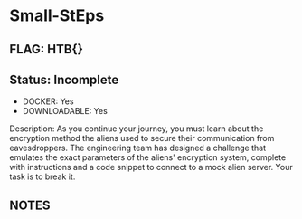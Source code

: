 # Small-StEps

## FLAG: HTB{}

## Status: Incomplete

+ DOCKER: Yes
+ DOWNLOADABLE: Yes

Description: As you continue your journey, you must learn about the encryption method the aliens used to secure their communication from eavesdroppers. The engineering team has designed a challenge that emulates the exact parameters of the aliens' encryption system, complete with instructions and a code snippet to connect to a mock alien server. Your task is to break it.

## NOTES
